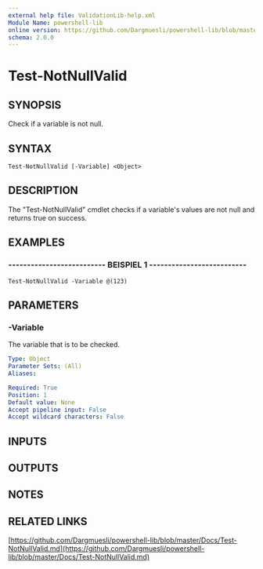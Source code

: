 ```yaml
---
external help file: ValidationLib-help.xml
Module Name: powershell-lib
online version: https://github.com/Dargmuesli/powershell-lib/blob/master/Docs/Test-NotNullValid.md
schema: 2.0.0
---
```


# Test-NotNullValid

## SYNOPSIS
Check if a variable is not null.

## SYNTAX

```
Test-NotNullValid [-Variable] <Object>
```

## DESCRIPTION
The "Test-NotNullValid" cmdlet checks if a variable's values are not null and returns true on success.

## EXAMPLES

### -------------------------- BEISPIEL 1 --------------------------
```
Test-NotNullValid -Variable @(123)
```

## PARAMETERS

### -Variable
The variable that is to be checked.

```yaml
Type: Object
Parameter Sets: (All)
Aliases: 

Required: True
Position: 1
Default value: None
Accept pipeline input: False
Accept wildcard characters: False
```

## INPUTS

## OUTPUTS

## NOTES

## RELATED LINKS

[https://github.com/Dargmuesli/powershell-lib/blob/master/Docs/Test-NotNullValid.md](https://github.com/Dargmuesli/powershell-lib/blob/master/Docs/Test-NotNullValid.md)

